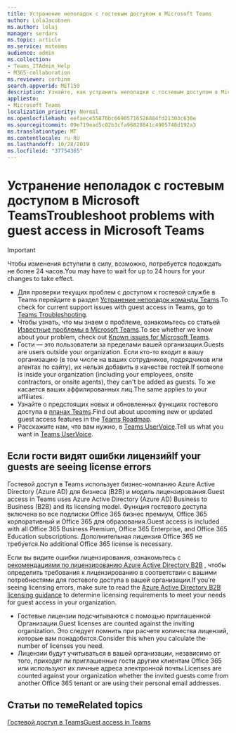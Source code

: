 ```yaml
---
title: Устранение неполадок с гостевым доступом в Microsoft Teams
author: LolaJacobsen
ms.author: lolaj
manager: serdars
ms.topic: article
ms.service: msteams
audience: admin
ms.collection:
- Teams_ITAdmin_Help
- M365-collaboration
ms.reviewer: corbinm
search.appverid: MET150
description: Узнайте, как устранить неполадки с гостевым доступом в Microsoft Teams и устранить проблемы с ним.
appliesto:
- Microsoft Teams
localization_priority: Normal
ms.openlocfilehash: eefaece55876bc66905716526884fd21303c630e
ms.sourcegitcommit: 09e719ead5c02b3cfa96828841c4905748d192a3
ms.translationtype: MT
ms.contentlocale: ru-RU
ms.lasthandoff: 10/28/2019
ms.locfileid: "37754365"
---
```

<a name="troubleshoot-problems-with-guest-access-in-microsoft-teams"></a><span data-ttu-id="ca553-103">Устранение неполадок с гостевым доступом в Microsoft Teams</span><span class="sxs-lookup"><span data-stu-id="ca553-103">Troubleshoot problems with guest access in Microsoft Teams</span></span>
======================================================

> [!IMPORTANT]
> <span data-ttu-id="ca553-104">Чтобы изменения вступили в силу, возможно, потребуется подождать не более 24 часов.</span><span class="sxs-lookup"><span data-stu-id="ca553-104">You may have to wait for up to 24 hours for your changes to take effect.</span></span> 


- <span data-ttu-id="ca553-105">Для проверки текущих проблем с доступом к гостевой службе в Teams перейдите в раздел [Устранение неполадок команды Teams](https://docs.microsoft.com/MicrosoftTeams/troubleshoot/).</span><span class="sxs-lookup"><span data-stu-id="ca553-105">To check for current support issues with guest access in Teams, go to [Teams Troubleshooting](https://docs.microsoft.com/MicrosoftTeams/troubleshoot/).</span></span>
- <span data-ttu-id="ca553-106">Чтобы узнать, что мы знаем о проблеме, ознакомьтесь со статьей [Известные проблемы в Microsoft Teams](Known-issues.md).</span><span class="sxs-lookup"><span data-stu-id="ca553-106">To see whether we know about your problem, check out [Known issues for Microsoft Teams](Known-issues.md).</span></span>
- <span data-ttu-id="ca553-107">Гости — это пользователи за пределами вашей организации.</span><span class="sxs-lookup"><span data-stu-id="ca553-107">Guests are users outside your organization.</span></span> <span data-ttu-id="ca553-108">Если кто-то входит в вашу организацию (в том числе на ваших сотрудников, подрядчиков или агентах по сайту), их нельзя добавить в качестве гостей.</span><span class="sxs-lookup"><span data-stu-id="ca553-108">If someone is inside your organization (including your employees, onsite contractors, or onsite agents), they can't be added as guests.</span></span> <span data-ttu-id="ca553-109">То же касается ваших аффилированных лиц.</span><span class="sxs-lookup"><span data-stu-id="ca553-109">The same applies to your affiliates.</span></span>
- <span data-ttu-id="ca553-110">Узнайте о предстоящих новых и обновленных функциях гостевого доступа в [планах Teams](https://aka.ms/teamsroadmap).</span><span class="sxs-lookup"><span data-stu-id="ca553-110">Find out about upcoming new or updated guest access features in the [Teams Roadmap](https://aka.ms/teamsroadmap).</span></span>
- <span data-ttu-id="ca553-111">Расскажите нам, что вам нужно, в [Teams UserVoice](https://aka.ms/TeamsUserVoice).</span><span class="sxs-lookup"><span data-stu-id="ca553-111">Tell us what you want in [Teams UserVoice](https://aka.ms/TeamsUserVoice).</span></span>

## <a name="if-your-guests-are-seeing-license-errors"></a><span data-ttu-id="ca553-112">Если гости видят ошибки лицензий</span><span class="sxs-lookup"><span data-stu-id="ca553-112">If your guests are seeing license errors</span></span>

<span data-ttu-id="ca553-113">Гостевой доступ в Teams использует бизнес-компанию Azure Active Directory (Azure AD) для бизнеса (B2B) и модель лицензирования.</span><span class="sxs-lookup"><span data-stu-id="ca553-113">Guest access in Teams uses Azure Active Directory (Azure AD) Business to Business (B2B) and its licensing model.</span></span> <span data-ttu-id="ca553-114">Функция гостевого доступа включена во все подписки Office 365 бизнес премиум, Office 365 корпоративный и Office 365 для образования.</span><span class="sxs-lookup"><span data-stu-id="ca553-114">Guest access is included with all Office 365 Business Premium, Office 365 Enterprise, and Office 365 Education subscriptions.</span></span> <span data-ttu-id="ca553-115">Дополнительная лицензия Office 365 не требуется.</span><span class="sxs-lookup"><span data-stu-id="ca553-115">No additional Office 365 license is necessary.</span></span>

<span data-ttu-id="ca553-116">Если вы видите ошибки лицензирования, ознакомьтесь с [рекомендациями по лицензированию Azure Active Directory B2B](https://docs.microsoft.com/azure/active-directory/b2b/licensing-guidance) , чтобы определить требования к лицензированию в соответствии с вашими потребностями для гостевого доступа в вашей организации.</span><span class="sxs-lookup"><span data-stu-id="ca553-116">If you’re seeing licensing errors, make sure to read the [Azure Active Directory B2B licensing guidance](https://docs.microsoft.com/azure/active-directory/b2b/licensing-guidance) to determine licensing requirements to meet your needs for guest access in your organization.</span></span>


- <span data-ttu-id="ca553-117">Гостевые лицензии подсчитываются с помощью приглашенной Организации.</span><span class="sxs-lookup"><span data-stu-id="ca553-117">Guest licenses are counted against the inviting organization.</span></span> <span data-ttu-id="ca553-118">Это следует помнить при расчете количества лицензий, которые вам понадобятся.</span><span class="sxs-lookup"><span data-stu-id="ca553-118">Consider this when you calculate the number of licenses you need.</span></span>
- <span data-ttu-id="ca553-119">Лицензии будут учитываться в вашей организации, независимо от того, приходят ли приглашенные гости другим клиентам Office 365 или используют их личные адреса электронной почты.</span><span class="sxs-lookup"><span data-stu-id="ca553-119">Licenses are counted against your organization whether the invited guests come from another Office 365 tenant or are using their personal email addresses.</span></span>

## <a name="related-topics"></a><span data-ttu-id="ca553-120">Статьи по теме</span><span class="sxs-lookup"><span data-stu-id="ca553-120">Related topics</span></span>

[<span data-ttu-id="ca553-121">Гостевой доступ в Teams</span><span class="sxs-lookup"><span data-stu-id="ca553-121">Guest access in Teams</span></span>](guest-access.md)


